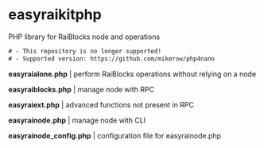 # easyraikitphp
PHP library for RaiBlocks node and operations

```diff
# - This repository is no longer supported!
# - Supported version: https://github.com/mikerow/php4nano
```

**easyraialone.php** | perform RaiBlocks operations without relying on a node

**easyraiblocks.php** | manage node with RPC

**easyraiext.php** | advanced functions not present in RPC

**easyrainode.php** | manage node with CLI

**easyrainode_config.php** | configuration file for easyrainode.php
